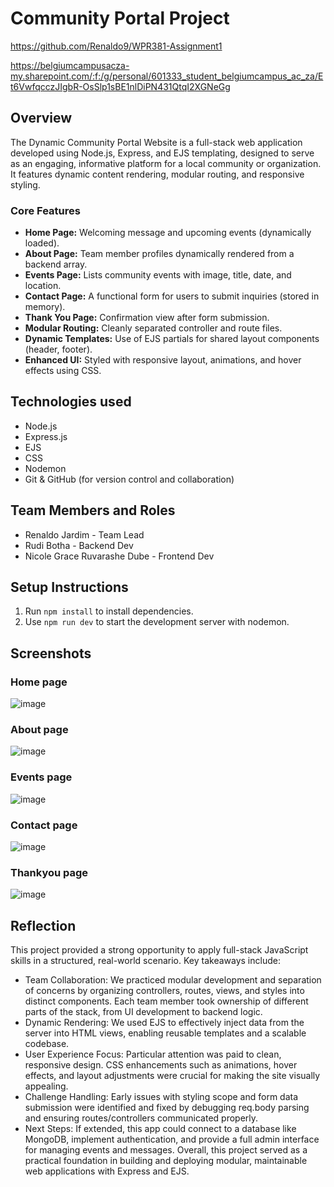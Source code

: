 # Community Portal Project

https://github.com/Renaldo9/WPR381-Assignment1

https://belgiumcampusacza-my.sharepoint.com/:f:/g/personal/601333_student_belgiumcampus_ac_za/Et6VwfqcczJIgbR-OsSlp1sBE1nlDiPN431QtqI2XGNeGg

## Overview

The Dynamic Community Portal Website is a full-stack web application developed using Node.js, Express, and EJS templating, designed to serve as an engaging, informative platform for a local community or organization. It features dynamic content rendering, modular routing, and responsive styling.

### Core Features

- **Home Page:** Welcoming message and upcoming events (dynamically loaded).
- **About Page:** Team member profiles dynamically rendered from a backend array.
- **Events Page:** Lists community events with image, title, date, and location.
- **Contact Page:** A functional form for users to submit inquiries (stored in memory).
- **Thank You Page:** Confirmation view after form submission.
- **Modular Routing:** Cleanly separated controller and route files.
- **Dynamic Templates:** Use of EJS partials for shared layout components (header, footer).
- **Enhanced UI:** Styled with responsive layout, animations, and hover effects using CSS.

## Technologies used

- Node.js
- Express.js
- EJS
- CSS
- Nodemon
- Git & GitHub (for version control and collaboration)

## Team Members and Roles

- Renaldo Jardim - Team Lead
- Rudi Botha - Backend Dev
- Nicole Grace Ruvarashe Dube - Frontend Dev

## Setup Instructions

1. Run `npm install` to install dependencies.
2. Use `npm run dev` to start the development server with nodemon.

## Screenshots
### Home page
![image](https://github.com/user-attachments/assets/60423363-4d7f-4e2d-8821-9c440231132d)
### About page
![image](https://github.com/user-attachments/assets/be83dd31-1470-41c8-b58c-88b30e229725)
### Events page
![image](https://github.com/user-attachments/assets/df20562d-1984-458a-b4b2-15e85b892112)
### Contact page
![image](https://github.com/user-attachments/assets/f0ce1319-0caf-468f-ad94-07fb044e66cf)
### Thankyou page
![image](https://github.com/user-attachments/assets/7fddc301-dc7d-4d38-aa4b-9863995ee5f6)

## Reflection

This project provided a strong opportunity to apply full-stack JavaScript skills in a structured, real-world scenario. Key takeaways include:
- Team Collaboration: We practiced modular development and separation of concerns by organizing controllers, routes, views, and styles into distinct components. Each team member took ownership of different parts of the stack, from UI development to backend logic.
- Dynamic Rendering: We used EJS to effectively inject data from the server into HTML views, enabling reusable templates and a scalable codebase.
- User Experience Focus: Particular attention was paid to clean, responsive design. CSS enhancements such as animations, hover effects, and layout adjustments were crucial for making the site visually appealing.
- Challenge Handling: Early issues with styling scope and form data submission were identified and fixed by debugging req.body parsing and ensuring routes/controllers communicated properly.
- Next Steps: If extended, this app could connect to a database like MongoDB, implement authentication, and provide a full admin interface for managing events and messages.
Overall, this project served as a practical foundation in building and deploying modular, maintainable web applications with Express and EJS.
